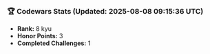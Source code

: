 ### 🏆 Codewars Stats (Updated: 2025-08-08 09:15:36 UTC)

- **Rank:** 8 kyu
- **Honor Points:** 3
- **Completed Challenges:** 1
